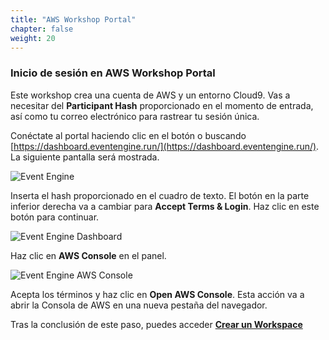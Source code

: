 ```yaml
---
title: "AWS Workshop Portal"
chapter: false
weight: 20
---
```


### Inicio de sesión en AWS Workshop Portal 

Este workshop crea una cuenta de AWS y un entorno Cloud9. Vas a necesitar del **Participant Hash** proporcionado en el momento de entrada, así como tu correo electrónico para rastrear tu sesión única. 

Conéctate al portal haciendo clic en el botón o buscando  [https://dashboard.eventengine.run/](https://dashboard.eventengine.run/). La siguiente pantalla será mostrada.

![Event Engine](/images/event-engine-initial-screen.png)

Inserta el hash proporcionado en el cuadro de texto. El botón en la parte inferior derecha va a cambiar para **Accept Terms & Login**. Haz clic en este botón para continuar.

![Event Engine Dashboard](/images/event-engine-dashboard.png)

Haz clic en **AWS Console** en el panel.

![Event Engine AWS Console](/images/event-engine-aws-console.png)

Acepta los términos y haz clic en **Open AWS Console**. Esta acción va a abrir la Consola de AWS en una nueva pestaña del navegador. 

Tras la conclusión de este paso, puedes acceder [**Crear un Workspace**](../../workspace/workspace/)